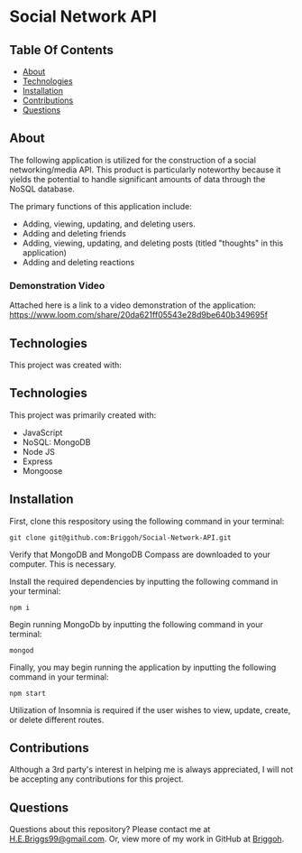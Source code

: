 # Social Network API

## Table Of Contents
* [About](#about)
* [Technologies](#technologies)
* [Installation](#installation)
* [Contributions](#contributions)
* [Questions](#questions)

## About
The following application is utilized for the construction of a social networking/media API. This product is particularly noteworthy because it yields the potential to handle significant amounts of data through the NoSQL database. 

The primary functions of this application include: 
- Adding, viewing, updating, and deleting users.
- Adding and deleting friends
- Adding, viewing, updating, and deleting posts (titled "thoughts" in this application)
- Adding and deleting reactions
### Demonstration Video

Attached here is a link to a video demonstration of the application: 
https://www.loom.com/share/20da621ff05543e28d9be640b349695f


## Technologies
This project was created with: 
## Technologies
This project was primarily created with: 
* JavaScript
* NoSQL: MongoDB
* Node JS
* Express
* Mongoose

## Installation
First, clone this respository using the following command in your terminal:
<br>
```terminal
git clone git@github.com:Briggoh/Social-Network-API.git
```
Verify that MongoDB and MongoDB Compass are downloaded to your computer. This is necessary. 

Install the required dependencies by inputting the following command in your terminal:
```terminal
npm i
```
Begin running MongoDb by inputting the following command in your terminal: 
```terminal
mongod
```
Finally, you may begin running the application by inputting the following command in your terminal: 
```terminal
npm start
```


Utilization of Insomnia is required if the user wishes to view, update, create, or delete different routes. 

## Contributions
Although a 3rd party's interest in helping me is always appreciated, I will not be accepting any contributions for this project.

## Questions
Questions about this repository? Please contact me at [H.E.Briggs99@gmail.com](mailto:H.E.Briggs99@gmail.com). Or, view more of my work in GitHub at [Briggoh](https://github.com/Briggoh).

